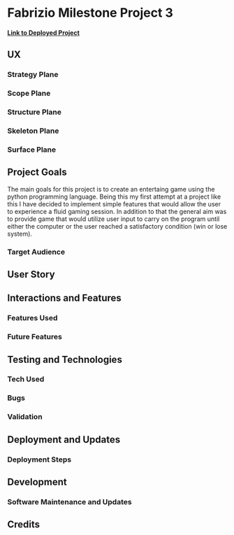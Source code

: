 # Fabrizio Milestone Project 3
#### [Link to Deployed Project]()
## UX
### Strategy Plane
### Scope Plane
### Structure Plane
### Skeleton Plane
### Surface Plane
## Project Goals
The main goals for this project is to create an entertaing game using the python programming language. Being this my first attempt at a project like this I have decided to implement simple features that would allow the user to experience a fluid gaming session. In addition to that the general aim was to provide game that would utilize user input to carry on the program until either the computer or the user reached a satisfactory condition (win or lose system).
### Target Audience
## User Story
## Interactions and Features
### Features Used
### Future Features
## Testing and Technologies
### Tech Used
### Bugs
### Validation
## Deployment and Updates
### Deployment Steps
## Development
### Software Maintenance and Updates
## Credits